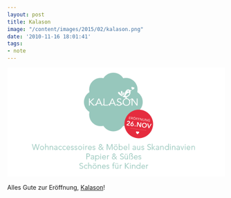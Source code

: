 ```yaml
---
layout: post
title: Kalason
image: "/content/images/2015/02/kalason.png"
date: '2010-11-16 18:01:41'
tags:
- note
---
```



![KALASON](/content/images/2015/02/kalason.png)

Alles Gute zur Eröffnung, [Kalason](http://www.kalason.de)!



